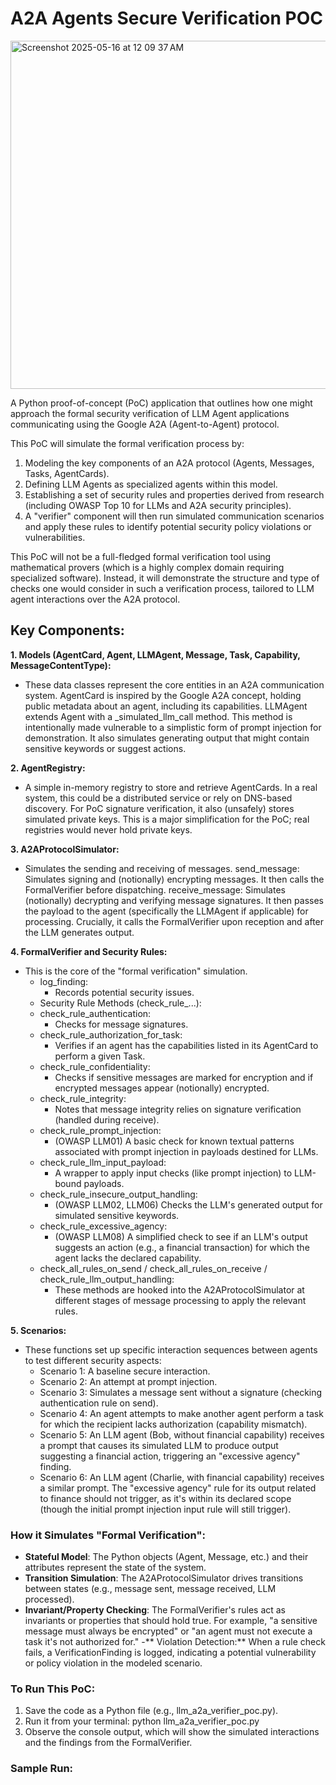 # A2A Agents Secure Verification POC 
<img width="557" alt="Screenshot 2025-05-16 at 12 09 37 AM" src="https://github.com/user-attachments/assets/d238e75d-904a-4246-912b-527ddefb0e0c" />


A Python proof-of-concept (PoC) application that outlines how one might approach the formal security verification of LLM Agent applications 
communicating using the Google A2A (Agent-to-Agent) protocol.

This PoC will simulate the formal verification process by:

1. Modeling the key components of an A2A protocol (Agents, Messages, Tasks, AgentCards).
2. Defining LLM Agents as specialized agents within this model.
3. Establishing a set of security rules and properties derived from research (including OWASP Top 10 for LLMs and A2A security principles).
4. A "verifier" component will then run simulated communication scenarios and apply these rules to identify potential security policy violations or vulnerabilities.

This PoC will not be a full-fledged formal verification tool using mathematical provers (which is a highly complex domain requiring specialized software). Instead, it will demonstrate the structure and type of checks one would consider in such a verification process, tailored to LLM agent interactions over the A2A protocol.

## Key Components:

**1. Models (AgentCard, Agent, LLMAgent, Message, Task, Capability, MessageContentType):**

- These data classes represent the core entities in an A2A communication system.
AgentCard is inspired by the Google A2A concept, holding public metadata about an agent, including its capabilities.
LLMAgent extends Agent with a _simulated_llm_call method. This method is intentionally made vulnerable to a simplistic form of prompt injection for demonstration. It also simulates generating output that might contain sensitive keywords or suggest actions.

**2. AgentRegistry:**

- A simple in-memory registry to store and retrieve AgentCards. In a real system, this could be a distributed service or rely on DNS-based discovery.
For PoC signature verification, it also (unsafely) stores simulated private keys. This is a major simplification for the PoC; real registries would never hold private keys.

**3. A2AProtocolSimulator:**

- Simulates the sending and receiving of messages.
send_message: Simulates signing and (notionally) encrypting messages. It then calls the FormalVerifier before dispatching.
receive_message: Simulates (notionally) decrypting and verifying message signatures. It then passes the payload to the agent (specifically the LLMAgent if applicable) for processing. Crucially, it calls the FormalVerifier upon reception and after the LLM generates output.

**4. FormalVerifier and Security Rules:**

- This is the core of the "formal verification" simulation.
  - log_finding:
      - Records potential security issues.
  - Security Rule Methods (check_rule_...):
  - check_rule_authentication:
      - Checks for message signatures.
  - check_rule_authorization_for_task:
      - Verifies if an agent has the capabilities listed in its AgentCard to perform a given Task.
  - check_rule_confidentiality:
      - Checks if sensitive messages are marked for encryption and if encrypted messages appear (notionally) encrypted.
  - check_rule_integrity:
      - Notes that message integrity relies on signature verification (handled during receive).
  - check_rule_prompt_injection:
      - (OWASP LLM01) A basic check for known textual patterns associated with prompt injection in payloads destined for LLMs.
  - check_rule_llm_input_payload:
      - A wrapper to apply input checks (like prompt injection) to LLM-bound payloads.
  - check_rule_insecure_output_handling:
      - (OWASP LLM02, LLM06) Checks the LLM's generated output for simulated sensitive keywords.
  - check_rule_excessive_agency:
      - (OWASP LLM08) A simplified check to see if an LLM's output suggests an action (e.g., a financial transaction) for which the agent lacks the declared capability.
  - check_all_rules_on_send / check_all_rules_on_receive / check_rule_llm_output_handling:
      - These methods are hooked into the A2AProtocolSimulator at different stages of message processing to apply the relevant rules.

**5. Scenarios:**

- These functions set up specific interaction sequences between agents to test different security aspects:
  - Scenario 1: A baseline secure interaction.
  - Scenario 2: An attempt at prompt injection.
  - Scenario 3: Simulates a message sent without a signature (checking authentication rule on send).
  - Scenario 4: An agent attempts to make another agent perform a task for which the recipient lacks authorization (capability mismatch).
  - Scenario 5: An LLM agent (Bob, without financial capability) receives a prompt that causes its simulated LLM to produce output suggesting a financial action, triggering an "excessive agency" finding.
  - Scenario 6: An LLM agent (Charlie, with financial capability) receives a similar prompt. The "excessive agency" rule for its output related to finance should not trigger, as it's within its declared scope (though the initial prompt injection input rule will still trigger).

### How it Simulates "Formal Verification":

- **Stateful Model**: The Python objects (Agent, Message, etc.) and their attributes represent the state of the system.
- **Transition Simulation**: The A2AProtocolSimulator drives transitions between states (e.g., message sent, message received, LLM processed).
- **Invariant/Property Checking**: The FormalVerifier's rules act as invariants or properties that should hold true. For example, "a sensitive message must always be encrypted" or "an agent must not execute a task it's not authorized for."
-** Violation Detection:** When a rule check fails, a VerificationFinding is logged, indicating a potential vulnerability or policy violation in the modeled scenario.

### To Run This PoC:

1. Save the code as a Python file (e.g., llm_a2a_verifier_poc.py).
2. Run it from your terminal: python llm_a2a_verifier_poc.py
3. Observe the console output, which will show the simulated interactions and the findings from the FormalVerifier.

### Sample Run:

